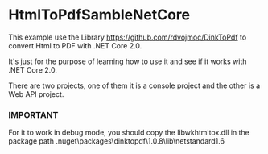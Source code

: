 # HtmlToPdfSambleNetCore

This example use the  Library https://github.com/rdvojmoc/DinkToPdf to convert Html to PDF with .NET Core 2.0. 

It's just for the purpose of learning how to use it and see if it works with .NET Core 2.0.

There are two projects, one of them it is a console project and the other is a Web API project.

### IMPORTANT

For it to work in debug mode, you should copy the libwkhtmltox.dll in the package path .nuget\packages\dinktopdf\1.0.8\lib\netstandard1.6
